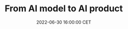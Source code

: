 ---
title: "From AI model to AI product"
date: 2022-06-30 16:00:00 CET
categories: meetup 
links:
location: V-01-022
logo: /assets/logo-aidence.png
talks:
- title: "I built an AI model, what's next? "
  picture: /assets/logo-aidence.png
  speaker:
    name: "Floortje Jolink & Bob Vonk"
    twitter: 
    github: 
  abstract: |
---